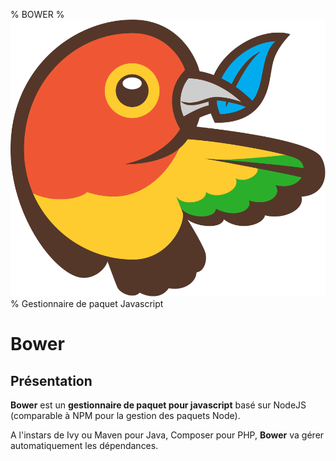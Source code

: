% BOWER
%  ![](../images/bower-logo.svg)
% Gestionnaire de paquet Javascript

# Bower

## Présentation

**Bower** est un **gestionnaire de paquet pour javascript** basé sur NodeJS (comparable à NPM pour la gestion des paquets Node).

A l'instars de Ivy ou Maven pour Java, Composer pour PHP, **Bower** va gérer automatiquement les dépendances.
